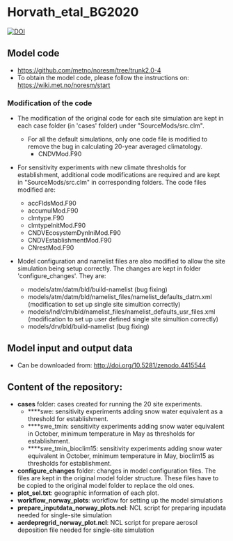 # Horvath_etal_BG2020

[![DOI](https://zenodo.org/badge/303474715.svg)](https://zenodo.org/badge/latestdoi/303474715)


## Model code
   - https://github.com/metno/noresm/tree/trunk2.0-4
   - To obtain the model code, please follow the instructions on: https://wiki.met.no/noresm/start

### Modification of the code
   - The modification of the original code for each site simulation are kept in each case folder (in 'cases' folder) under "SourceMods/src.clm".
      - For all the default simulations, only one code file is modified to remove the bug in calculating 20-year averaged climatology. 
        * CNDVMod.F90

   - For sensitivity experiments with new climate thresholds for establishment, additional code modifications are required and are kept in "SourceMods/src.clm" in corresponding folders. The code files modified are:
      * accFldsMod.F90
      * accumulMod.F90
      * clmtype.F90
      * clmtypeInitMod.F90
      * CNDVEcosystemDynIniMod.F90
      * CNDVEstablishmentMod.F90
      * CNrestMod.F90
 
   - Model configuration and namelist files are also modified to allow the site simulation being setup correctly. The changes are kept in folder 'configure_changes'. They are:
      * models/atm/datm/bld/build-namelist (bug fixing)
      * models/atm/datm/bld/namelist\_files/namelist\_defaults\_datm.xml  (modification to set up single site simultion correctly)
      * models/lnd/clm/bld/namelist\_files/namelist\_defaults\_usr\_files.xml (modification to set up user defined single site simultion correctly)
      * models/drv/bld/build-namelist (bug fixing)
        
## Model input and output data 
   - Can be downloaded from:  http://doi.org/10.5281/zenodo.4415544 

## Content of the repository:
   - **cases** folder: cases created for running the 20 site experiments.
      -  ****swe: sensitivity experiments adding snow water equivalent as a threshold for establishment. 
      -  ****swe_tmin: sensitivity experiments adding snow water equivalent in October, minimum temperature in May as thresholds for establishment.
      -  ****swe\_tmin\_bioclim15: sensitivity experiments adding snow water equivalent in October, minimum temperature in May, bioclim15 as thresholds for establishment. 
   - **configure_changes** folder: changes in model configuration files. The files are kept in the original model folder structure. These files have to be copied to the original model folder to replace the old ones.
   - **plot_sel.txt**: geographic information of each plot.
   - **workflow\_norway\_plots**: workflow for setting up the model simulations
   - **prepare\_inputdata\_norway\_plots.ncl**: NCL script for preparing inpudata needed for single-site simulation
   - **aerdepregrid\_norway\_plot.ncl**: NCL script for prepare aerosol deposition file needed for single-site simulation
